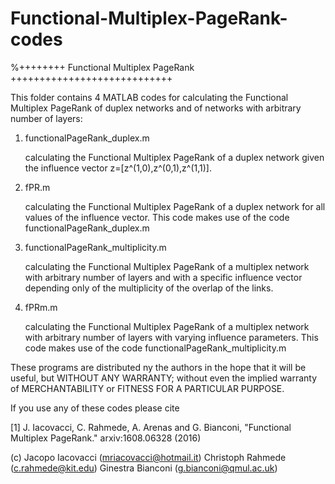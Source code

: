 # Functional-Multiplex-PageRank-codes

%++++++++ Functional Multiplex PageRank ++++++++++++++++++++++++++++

This folder contains 4 MATLAB codes for calculating the 
Functional Multiplex PageRank of duplex networks and of 
networks with arbitrary number of layers:

1) functionalPageRank_duplex.m

	calculating the Functional Multiplex PageRank of a duplex 
	network given the influence vector z=[z^(1,0),z^(0,1),z^(1,1)].

2) fPR.m

	calculating the Functional Multiplex PageRank of a duplex network 
	for all values of the influence vector.
	This code makes use of the code functionalPageRank_duplex.m
	
3) functionalPageRank_multiplicity.m

	calculating the Functional Multiplex PageRank of a multiplex network 
	with arbitrary number of layers and with a specific influence vector 
	depending only of the multiplicity of the overlap of the links.

4) fPRm.m

	calculating the Functional Multiplex PageRank of a multiplex network 
	with arbitrary number of layers with varying influence parameters.
	This code makes use of the code functionalPageRank_multiplicity.m


These programs are distributed ny the authors in the hope that it will be 
useful, but WITHOUT ANY WARRANTY; without even the implied warranty of
MERCHANTABILITY or FITNESS FOR A PARTICULAR PURPOSE.
  
 If you use any of these codes please cite 

 [1]  J. Iacovacci, C. Rahmede, A. Arenas and G. Bianconi, "Functional Multiplex PageRank." 
        arxiv:1608.06328 (2016)  

 (c) Jacopo Iacovacci (mriacovacci@hotmail.it) 
     Christoph Rahmede (c.rahmede@kit.edu)
     Ginestra Bianconi (g.bianconi@qmul.ac.uk)  
